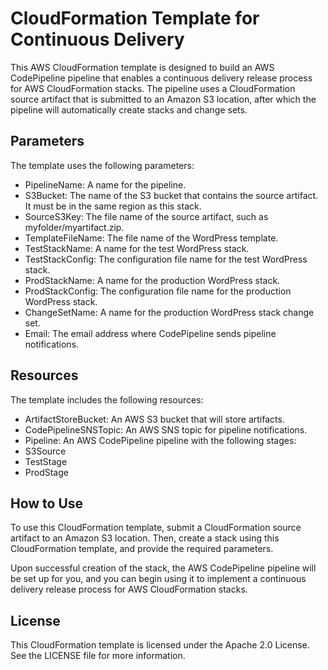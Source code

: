 # CloudFormation Template for Continuous Delivery
This AWS CloudFormation template is designed to build an AWS CodePipeline pipeline that enables a continuous delivery release process for AWS CloudFormation stacks. The pipeline uses a CloudFormation source artifact that is submitted to an Amazon S3 location, after which the pipeline will automatically create stacks and change sets.

## Parameters
The template uses the following parameters:

* PipelineName: A name for the pipeline.
* S3Bucket: The name of the S3 bucket that contains the source artifact. It must be in the same region as this stack.
* SourceS3Key: The file name of the source artifact, such as myfolder/myartifact.zip.
* TemplateFileName: The file name of the WordPress template.
* TestStackName: A name for the test WordPress stack.
* TestStackConfig: The configuration file name for the test WordPress stack.
* ProdStackName: A name for the production WordPress stack.
* ProdStackConfig: The configuration file name for the production WordPress stack.
* ChangeSetName: A name for the production WordPress stack change set.
* Email: The email address where CodePipeline sends pipeline notifications.

## Resources
The template includes the following resources:

* ArtifactStoreBucket: An AWS S3 bucket that will store artifacts.
* CodePipelineSNSTopic: An AWS SNS topic for pipeline notifications.
* Pipeline: An AWS CodePipeline pipeline with the following stages:
* S3Source
* TestStage
* ProdStage

## How to Use
To use this CloudFormation template, submit a CloudFormation source artifact to an Amazon S3 location. Then, create a stack using this CloudFormation template, and provide the required parameters.

Upon successful creation of the stack, the AWS CodePipeline pipeline will be set up for you, and you can begin using it to implement a continuous delivery release process for AWS CloudFormation stacks.

## License
This CloudFormation template is licensed under the Apache 2.0 License. See the LICENSE file for more information.
